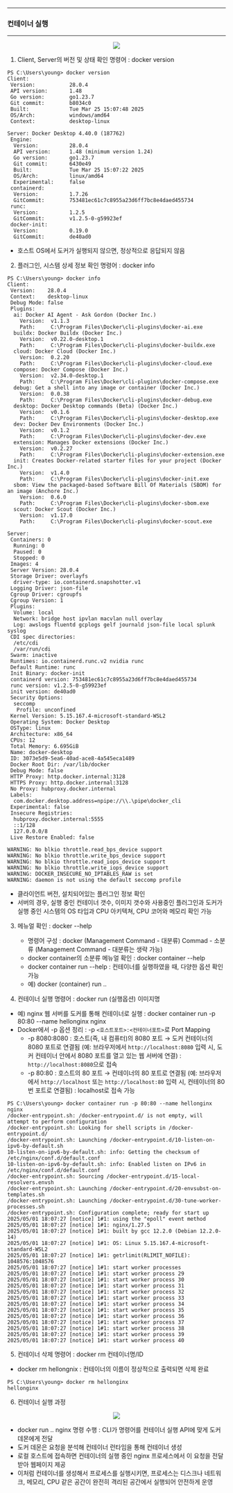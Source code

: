 -----
### 컨테이너 실행
-----
<div align="center">
<img src="https://github.com/user-attachments/assets/d7959f14-0d83-4ce0-98c9-b25e605a442d">
</div>

1. Client, Server의 버전 및 상태 확인 명령어 : docker version
```
PS C:\Users\young> docker version
Client:
 Version:           28.0.4
 API version:       1.48
 Go version:        go1.23.7
 Git commit:        b8034c0
 Built:             Tue Mar 25 15:07:48 2025
 OS/Arch:           windows/amd64
 Context:           desktop-linux

Server: Docker Desktop 4.40.0 (187762)
 Engine:
  Version:          28.0.4
  API version:      1.48 (minimum version 1.24)
  Go version:       go1.23.7
  Git commit:       6430e49
  Built:            Tue Mar 25 15:07:22 2025
  OS/Arch:          linux/amd64
  Experimental:     false
 containerd:
  Version:          1.7.26
  GitCommit:        753481ec61c7c8955a23d6ff7bc8e4daed455734
 runc:
  Version:          1.2.5
  GitCommit:        v1.2.5-0-g59923ef
 docker-init:
  Version:          0.19.0
  GitCommit:        de40ad0
```

   - 호스트 OS에서 도커가 실행되지 않으면, 정상적으로 응답되지 않음

2. 플러그인, 시스템 상세 정보 확인 명령어 : docker info
```
PS C:\Users\young> docker info
Client:
 Version:    28.0.4
 Context:    desktop-linux
 Debug Mode: false
 Plugins:
  ai: Docker AI Agent - Ask Gordon (Docker Inc.)
    Version:  v1.1.3
    Path:     C:\Program Files\Docker\cli-plugins\docker-ai.exe
  buildx: Docker Buildx (Docker Inc.)
    Version:  v0.22.0-desktop.1
    Path:     C:\Program Files\Docker\cli-plugins\docker-buildx.exe
  cloud: Docker Cloud (Docker Inc.)
    Version:  0.2.20
    Path:     C:\Program Files\Docker\cli-plugins\docker-cloud.exe
  compose: Docker Compose (Docker Inc.)
    Version:  v2.34.0-desktop.1
    Path:     C:\Program Files\Docker\cli-plugins\docker-compose.exe
  debug: Get a shell into any image or container (Docker Inc.)
    Version:  0.0.38
    Path:     C:\Program Files\Docker\cli-plugins\docker-debug.exe
  desktop: Docker Desktop commands (Beta) (Docker Inc.)
    Version:  v0.1.6
    Path:     C:\Program Files\Docker\cli-plugins\docker-desktop.exe
  dev: Docker Dev Environments (Docker Inc.)
    Version:  v0.1.2
    Path:     C:\Program Files\Docker\cli-plugins\docker-dev.exe
  extension: Manages Docker extensions (Docker Inc.)
    Version:  v0.2.27
    Path:     C:\Program Files\Docker\cli-plugins\docker-extension.exe
  init: Creates Docker-related starter files for your project (Docker Inc.)
    Version:  v1.4.0
    Path:     C:\Program Files\Docker\cli-plugins\docker-init.exe
  sbom: View the packaged-based Software Bill Of Materials (SBOM) for an image (Anchore Inc.)
    Version:  0.6.0
    Path:     C:\Program Files\Docker\cli-plugins\docker-sbom.exe
  scout: Docker Scout (Docker Inc.)
    Version:  v1.17.0
    Path:     C:\Program Files\Docker\cli-plugins\docker-scout.exe

Server:
 Containers: 0
  Running: 0
  Paused: 0
  Stopped: 0
 Images: 4
 Server Version: 28.0.4
 Storage Driver: overlayfs
  driver-type: io.containerd.snapshotter.v1
 Logging Driver: json-file
 Cgroup Driver: cgroupfs
 Cgroup Version: 1
 Plugins:
  Volume: local
  Network: bridge host ipvlan macvlan null overlay
  Log: awslogs fluentd gcplogs gelf journald json-file local splunk syslog
 CDI spec directories:
  /etc/cdi
  /var/run/cdi
 Swarm: inactive
 Runtimes: io.containerd.runc.v2 nvidia runc
 Default Runtime: runc
 Init Binary: docker-init
 containerd version: 753481ec61c7c8955a23d6ff7bc8e4daed455734
 runc version: v1.2.5-0-g59923ef
 init version: de40ad0
 Security Options:
  seccomp
   Profile: unconfined
 Kernel Version: 5.15.167.4-microsoft-standard-WSL2
 Operating System: Docker Desktop
 OSType: linux
 Architecture: x86_64
 CPUs: 12
 Total Memory: 6.695GiB
 Name: docker-desktop
 ID: 3073e5d9-5ea6-40ad-ace8-4a545eca1489
 Docker Root Dir: /var/lib/docker
 Debug Mode: false
 HTTP Proxy: http.docker.internal:3128
 HTTPS Proxy: http.docker.internal:3128
 No Proxy: hubproxy.docker.internal
 Labels:
  com.docker.desktop.address=npipe://\\.\pipe\docker_cli
 Experimental: false
 Insecure Registries:
  hubproxy.docker.internal:5555
  ::1/128
  127.0.0.0/8
 Live Restore Enabled: false

WARNING: No blkio throttle.read_bps_device support
WARNING: No blkio throttle.write_bps_device support
WARNING: No blkio throttle.read_iops_device support
WARNING: No blkio throttle.write_iops_device support
WARNING: DOCKER_INSECURE_NO_IPTABLES_RAW is set
WARNING: daemon is not using the default seccomp profile
```

   - 클라이언트 버전, 설치되어있는 플러그인 정보 확인
   - 서버의 경우, 실행 중인 컨테이너 갯수, 이미지 갯수와 사용중인 플러그인과 도커가 실행 중인 시스템의 OS 타입과 CPU 아키텍쳐, CPU 코어와 메모리 확인 가능

3. 메뉴얼 확인 : docker --help
   - 명령어 구성 : docker (Management Command - 대분류) Commad - 소분류 (Management Command - 대분류는 생략 가능)
   - docker container의 소분류 메뉴얼 확인 : docker container --help
   - docker container run --help : 컨테이너를 실행하였을 때, 다양한 옵션 확인 가능
   - 예) docker (container) run ..

4. 컨테이너 실행 명령어 : docker run (실행옵션) 이미지명
  - 예) nginx 웹 서버를 도커를 통해 컨테이너로 실행 : docker container run -p 80:80 --name hellonginx nginx
  - Docker에서 -p 옵션 정리 : -p ```<호스트포트>:<컨테이너포트>```로 Port Mapping
    + -p 8080:8080 : 호스트(즉, 내 컴퓨터)의 8080 포트 → 도커 컨테이너의 8080 포트로 연결됨 (예: 브라우저에서 ```http://localhost:8080``` 입력 시, 도커 컨테이너 안에서 8080 포트를 열고 있는 웹 서버에 연결) : ```http://localhost:8080```으로 접속
    + -p 80:80 : 호스트의 80 포트 → 컨테이너의 80 포트로 연결됨 (예: 브라우저에서 ```http://localhost``` 또는 ```http://localhost:80``` 입력 시, 컨테이너의 80번 포트로 연결됨) : localhost로 접속 가능
```
PS C:\Users\young> docker container run -p 80:80 --name hellonginx nginx
/docker-entrypoint.sh: /docker-entrypoint.d/ is not empty, will attempt to perform configuration
/docker-entrypoint.sh: Looking for shell scripts in /docker-entrypoint.d/
/docker-entrypoint.sh: Launching /docker-entrypoint.d/10-listen-on-ipv6-by-default.sh
10-listen-on-ipv6-by-default.sh: info: Getting the checksum of /etc/nginx/conf.d/default.conf
10-listen-on-ipv6-by-default.sh: info: Enabled listen on IPv6 in /etc/nginx/conf.d/default.conf
/docker-entrypoint.sh: Sourcing /docker-entrypoint.d/15-local-resolvers.envsh
/docker-entrypoint.sh: Launching /docker-entrypoint.d/20-envsubst-on-templates.sh
/docker-entrypoint.sh: Launching /docker-entrypoint.d/30-tune-worker-processes.sh
/docker-entrypoint.sh: Configuration complete; ready for start up
2025/05/01 18:07:27 [notice] 1#1: using the "epoll" event method
2025/05/01 18:07:27 [notice] 1#1: nginx/1.27.5
2025/05/01 18:07:27 [notice] 1#1: built by gcc 12.2.0 (Debian 12.2.0-14)
2025/05/01 18:07:27 [notice] 1#1: OS: Linux 5.15.167.4-microsoft-standard-WSL2
2025/05/01 18:07:27 [notice] 1#1: getrlimit(RLIMIT_NOFILE): 1048576:1048576
2025/05/01 18:07:27 [notice] 1#1: start worker processes
2025/05/01 18:07:27 [notice] 1#1: start worker process 29
2025/05/01 18:07:27 [notice] 1#1: start worker process 30
2025/05/01 18:07:27 [notice] 1#1: start worker process 31
2025/05/01 18:07:27 [notice] 1#1: start worker process 32
2025/05/01 18:07:27 [notice] 1#1: start worker process 33
2025/05/01 18:07:27 [notice] 1#1: start worker process 34
2025/05/01 18:07:27 [notice] 1#1: start worker process 35
2025/05/01 18:07:27 [notice] 1#1: start worker process 36
2025/05/01 18:07:27 [notice] 1#1: start worker process 37
2025/05/01 18:07:27 [notice] 1#1: start worker process 38
2025/05/01 18:07:27 [notice] 1#1: start worker process 39
2025/05/01 18:07:27 [notice] 1#1: start worker process 40
```


5. 컨테이너 삭제 명령어 : docker rm 컨테이너명/ID
  - docker rm hellongnix : 컨테이너의 이름이 정상적으로 출력되면 삭제 완료
```
PS C:\Users\young> docker rm hellonginx
hellonginx
```

6. 컨테이너 실행 과정
<div align="center">
<img src="https://github.com/user-attachments/assets/ee06d9d7-340d-43c1-b0da-c722d0ebb640">
</div>

  - docker run .. nginx 명령 수행 : CLI가 명령어를 컨테이너 실행 API에 맞게 도커 데몬에게 전달
  - 도커 데몬은 요청을 분석해 컨테이너 런타임을 통해 컨테이너 생성
  - 로컬 호스트에 접속하면 컨테이너의 실행 중인 nginx 프로세스에서 이 요청을 전달받아 웹페이지 제공
  - 이처럼 컨테이너를 생성해서 프로세스를 실행시키면, 프로세스는 디스크나 네트워크, 메모리, CPU 같은 공간이 완전히 격리된 공간에서 실행되어 안전하게 운영

